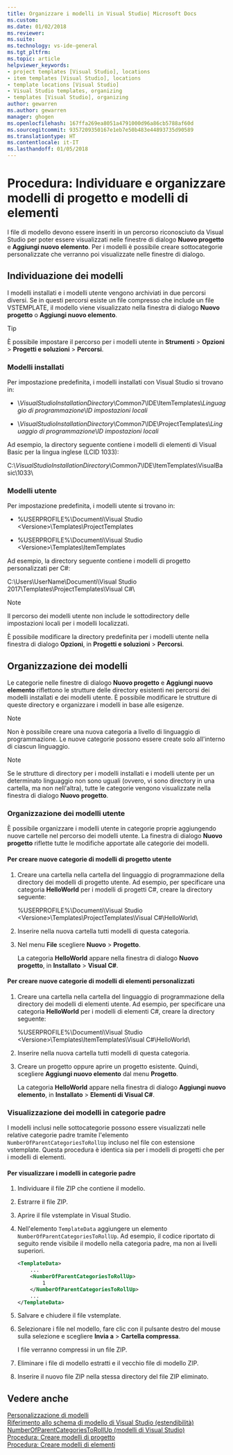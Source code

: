 ```yaml
---
title: Organizzare i modelli in Visual Studio| Microsoft Docs
ms.custom: 
ms.date: 01/02/2018
ms.reviewer: 
ms.suite: 
ms.technology: vs-ide-general
ms.tgt_pltfrm: 
ms.topic: article
helpviewer_keywords:
- project templates [Visual Studio], locations
- item templates [Visual Studio], locations
- template locations [Visual Studio]
- Visual Studio templates, organizing
- templates [Visual Studio], organizing
author: gewarren
ms.author: gewarren
manager: ghogen
ms.openlocfilehash: 167ffa269ea8051a4791000d96a86cb5788af60d
ms.sourcegitcommit: 9357209350167e1eb7e50b483e44893735d90589
ms.translationtype: HT
ms.contentlocale: it-IT
ms.lasthandoff: 01/05/2018
---
```

# <a name="how-to-locate-and-organize-project-and-item-templates"></a>Procedura: Individuare e organizzare modelli di progetto e modelli di elementi

I file di modello devono essere inseriti in un percorso riconosciuto da Visual Studio per poter essere visualizzati nelle finestre di dialogo **Nuovo progetto** e **Aggiungi nuovo elemento**. Per i modelli è possibile creare sottocategorie personalizzate che verranno poi visualizzate nelle finestre di dialogo.

## <a name="locating-templates"></a>Individuazione dei modelli

I modelli installati e i modelli utente vengono archiviati in due percorsi diversi. Se in questi percorsi esiste un file compresso che include un file VSTEMPLATE, il modello viene visualizzato nella finestra di dialogo **Nuovo progetto** o **Aggiungi nuovo elemento**.

> [!TIP]
> È possibile impostare il percorso per i modelli utente in **Strumenti** > **Opzioni** > **Progetti e soluzioni** > **Percorsi**.

### <a name="installed-templates"></a>Modelli installati

Per impostazione predefinita, i modelli installati con Visual Studio si trovano in:

- \\*VisualStudioInstallationDirectory*\Common7\IDE\ItemTemplates\\*Linguaggio di programmazione*\\*ID impostazioni locali*

- \\*VisualStudioInstallationDirectory*\Common7\IDE\ProjectTemplates\\*Linguaggio di programmazione*\\*ID impostazioni locali*

Ad esempio, la directory seguente contiene i modelli di elementi di Visual Basic per la lingua inglese (LCID 1033):

   C:\\*VisualStudioInstallationDirectory*\Common7\IDE\ItemTemplates\VisualBasic\1033\

### <a name="user-templates"></a>Modelli utente

Per impostazione predefinita, i modelli utente si trovano in:

- %USERPROFILE%\Documenti\Visual Studio \<Versione\>\Templates\ProjectTemplates

- %USERPROFILE%\Documenti\Visual Studio \<Versione\>\Templates\ItemTemplates

Ad esempio, la directory seguente contiene i modelli di progetto personalizzati per C#:

   C:\Users\UserName\Documenti\Visual Studio 2017\Templates\ProjectTemplates\Visual C#\

> [!NOTE]
> Il percorso dei modelli utente non include le sottodirectory delle impostazioni locali per i modelli localizzati.

È possibile modificare la directory predefinita per i modelli utente nella finestra di dialogo **Opzioni**, in **Progetti e soluzioni** > **Percorsi**.

## <a name="organizing-templates"></a>Organizzazione dei modelli

Le categorie nelle finestre di dialogo **Nuovo progetto** e **Aggiungi nuovo elemento** riflettono le strutture delle directory esistenti nei percorsi dei modelli installati e dei modelli utente. È possibile modificare le strutture di queste directory e organizzare i modelli in base alle esigenze.

> [!NOTE]
> Non è possibile creare una nuova categoria a livello di linguaggio di programmazione. Le nuove categorie possono essere create solo all'interno di ciascun linguaggio.

> [!NOTE]
> Se le strutture di directory per i modelli installati e i modelli utente per un determinato linguaggio non sono uguali (ovvero, vi sono directory in una cartella, ma non nell'altra), tutte le categorie vengono visualizzate nella finestra di dialogo **Nuovo progetto**.

### <a name="organizing-user-templates"></a>Organizzazione dei modelli utente

È possibile organizzare i modelli utente in categorie proprie aggiungendo nuove cartelle nel percorso dei modelli utente. La finestra di dialogo **Nuovo progetto** riflette tutte le modifiche apportate alle categorie dei modelli.

#### <a name="to-create-new-user-project-template-categories"></a>Per creare nuove categorie di modelli di progetto utente

1. Creare una cartella nella cartella del linguaggio di programmazione della directory dei modelli di progetto utente. Ad esempio, per specificare una categoria **HelloWorld** per i modelli di progetti C#, creare la directory seguente:

    \%USERPROFILE%\Documenti\Visual Studio \<Versione\>\Templates\ProjectTemplates\Visual C#\HelloWorld\

1. Inserire nella nuova cartella tutti modelli di questa categoria.

1. Nel menu **File** scegliere **Nuovo** > **Progetto**.

   La categoria **HelloWorld** appare nella finestra di dialogo **Nuovo progetto**, in **Installato** > **Visual C#**.

#### <a name="to-create-new-user-item-template-categories"></a>Per creare nuove categorie di modelli di elementi personalizzati

1. Creare una cartella nella cartella del linguaggio di programmazione della directory dei modelli di elementi utente. Ad esempio, per specificare una categoria **HelloWorld** per i modelli di elementi C#, creare la directory seguente:

    \%USERPROFILE%\Documenti\Visual Studio \<Versione\>\Templates\ItemTemplates\Visual C#\HelloWorld\

1. Inserire nella nuova cartella tutti modelli di questa categoria.

1. Creare un progetto oppure aprire un progetto esistente. Quindi, scegliere **Aggiungi nuovo elemento** dal menu **Progetto**.

   La categoria **HelloWorld** appare nella finestra di dialogo **Aggiungi nuovo elemento**, in **Installato** > **Elementi di Visual C#**.

### <a name="displaying-templates-in-parent-categories"></a>Visualizzazione dei modelli in categorie padre

I modelli inclusi nelle sottocategorie possono essere visualizzati nelle relative categorie padre tramite l'elemento `NumberOfParentCategoriesToRollUp` incluso nel file con estensione vstemplate. Questa procedura è identica sia per i modelli di progetti che per i modelli di elementi.

#### <a name="to-display-templates-in-parent-categories"></a>Per visualizzare i modelli in categorie padre

1. Individuare il file ZIP che contiene il modello.

1. Estrarre il file ZIP.

1. Aprire il file vstemplate in Visual Studio.

1. Nell'elemento `TemplateData` aggiungere un elemento `NumberOfParentCategoriesToRollUp`. Ad esempio, il codice riportato di seguito rende visibile il modello nella categoria padre, ma non ai livelli superiori.

    ```xml
    <TemplateData>
        ...
        <NumberOfParentCategoriesToRollUp>
            1
        </NumberOfParentCategoriesToRollUp>
        ...
    </TemplateData>
    ```

1. Salvare e chiudere il file vstemplate.

1. Selezionare i file nel modello, fare clic con il pulsante destro del mouse sulla selezione e scegliere **Invia a** > **Cartella compressa**.

   I file verranno compressi in un file ZIP.

1. Eliminare i file di modello estratti e il vecchio file di modello ZIP.

1. Inserire il nuovo file ZIP nella stessa directory del file ZIP eliminato.

## <a name="see-also"></a>Vedere anche

[Personalizzazione di modelli](../ide/customizing-project-and-item-templates.md)  
[Riferimento allo schema di modello di Visual Studio (estendibilità)](../extensibility/visual-studio-template-schema-reference.md)  
[NumberOfParentCategoriesToRollUp (modelli di Visual Studio)](../extensibility/numberofparentcategoriestorollup-visual-studio-templates.md)  
[Procedura: Creare modelli di progetto](../ide/how-to-create-project-templates.md)  
[Procedura: Creare modelli di elementi](../ide/how-to-create-item-templates.md)
